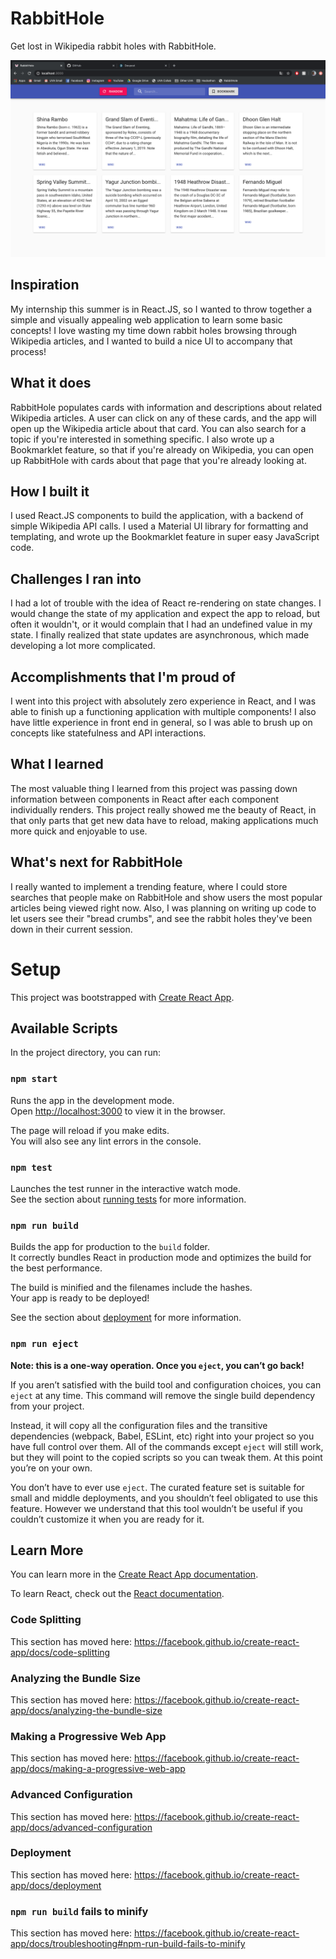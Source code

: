 # RabbitHole
Get lost in Wikipedia rabbit holes with RabbitHole.

[![Demo](demo.png)](https://www.youtube.com/watch?v=KOxbO0EI4MA "Demo")

## Inspiration

My internship this summer is in React.JS, so I wanted to throw together a simple and visually appealing web application to learn some basic concepts! I love wasting my time down rabbit holes browsing through Wikipedia articles, and I wanted to build a nice UI to accompany that process!

## What it does

RabbitHole populates cards with information and descriptions about related Wikipedia articles. A user can click on any of these cards, and the app will open up the Wikipedia article about that card. You can also search for a topic if you're interested in something specific. I also wrote up a Bookmarklet feature, so that if you're already on Wikipedia, you can open up RabbitHole with cards about that page that you're already looking at.

## How I built it

I used React.JS components to build the application, with a backend of simple Wikipedia API calls. I used a Material UI library for formatting and templating, and wrote up the Bookmarklet feature in super easy JavaScript code.

## Challenges I ran into

I had a lot of trouble with the idea of React re-rendering on state changes. I would change the state of my application and expect the app to reload, but often it wouldn't, or it would complain that I had an undefined value in my state. I finally realized that state updates are asynchronous, which made developing a lot more complicated.

## Accomplishments that I'm proud of

I went into this project with absolutely zero experience in React, and I was able to finish up a functioning application with multiple components! I also have little experience in front end in general, so I was able to brush up on concepts like statefulness and API interactions.

## What I learned

The most valuable thing I learned from this project was passing down information between components in React after each component individually renders. This project really showed me the beauty of React, in that only parts that get new data have to reload, making applications much more quick and enjoyable to use.

## What's next for RabbitHole

I really wanted to implement a trending feature, where I could store searches that people make on RabbitHole and show users the most popular articles being viewed right now. Also, I was planning on writing up code to let users see their "bread crumbs", and see the rabbit holes they've been down in their current session.

# Setup

This project was bootstrapped with [Create React App](https://github.com/facebook/create-react-app).

## Available Scripts

In the project directory, you can run:

### `npm start`

Runs the app in the development mode.<br />
Open [http://localhost:3000](http://localhost:3000) to view it in the browser.

The page will reload if you make edits.<br />
You will also see any lint errors in the console.

### `npm test`

Launches the test runner in the interactive watch mode.<br />
See the section about [running tests](https://facebook.github.io/create-react-app/docs/running-tests) for more information.

### `npm run build`

Builds the app for production to the `build` folder.<br />
It correctly bundles React in production mode and optimizes the build for the best performance.

The build is minified and the filenames include the hashes.<br />
Your app is ready to be deployed!

See the section about [deployment](https://facebook.github.io/create-react-app/docs/deployment) for more information.

### `npm run eject`

**Note: this is a one-way operation. Once you `eject`, you can’t go back!**

If you aren’t satisfied with the build tool and configuration choices, you can `eject` at any time. This command will remove the single build dependency from your project.

Instead, it will copy all the configuration files and the transitive dependencies (webpack, Babel, ESLint, etc) right into your project so you have full control over them. All of the commands except `eject` will still work, but they will point to the copied scripts so you can tweak them. At this point you’re on your own.

You don’t have to ever use `eject`. The curated feature set is suitable for small and middle deployments, and you shouldn’t feel obligated to use this feature. However we understand that this tool wouldn’t be useful if you couldn’t customize it when you are ready for it.

## Learn More

You can learn more in the [Create React App documentation](https://facebook.github.io/create-react-app/docs/getting-started).

To learn React, check out the [React documentation](https://reactjs.org/).

### Code Splitting

This section has moved here: https://facebook.github.io/create-react-app/docs/code-splitting

### Analyzing the Bundle Size

This section has moved here: https://facebook.github.io/create-react-app/docs/analyzing-the-bundle-size

### Making a Progressive Web App

This section has moved here: https://facebook.github.io/create-react-app/docs/making-a-progressive-web-app

### Advanced Configuration

This section has moved here: https://facebook.github.io/create-react-app/docs/advanced-configuration

### Deployment

This section has moved here: https://facebook.github.io/create-react-app/docs/deployment

### `npm run build` fails to minify

This section has moved here: https://facebook.github.io/create-react-app/docs/troubleshooting#npm-run-build-fails-to-minify
